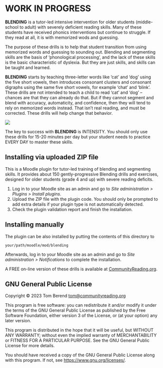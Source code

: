 # WORK IN PROGRESS #




**BLENDING** is a tutor-led intensive intervention for older students (middle-school to adult) with severely deficient reading skills.  Many of these students have received phonics interventions but continue to struggle.  If they read at all, it is with memorized wods and guessing.

The purpose of these drills is to help that student transition from using memorized words and guessing to sounding out. Blending and segmenting skills are the basis of ‘phonological processing’, and the lack of these skills is the basic characteristic of dyslexia. But they are just skills, and skills can be taught and learned.

**BLENDING** starts by teaching three-letter words like ‘cat’ and ‘dog’ using the five short vowels, then introduces consonant clusters and consonant digraphs using the same five short vowels, for example ‘chat’ and ‘blink’.  These drills are not intended to teach a child to read ‘cat’ and ‘dog’ – chances are that they can already do that. But if they cannot segment and blend with accuracy, automaticity, and confidence, then they will tend to rely on memorized words instead. That isn’t real reading, and must be corrected. These drills will help change that behavior.

![](https://github.com/tom-berend/moodle_mod_blending/blob/main/pix/cat.jpg?raw=true)

The key to success with **BLENDING** is INTENSITY. You should only use these drills for 15-20 minutes per day but your student needs to practice EVERY DAY to master these skills.



## Installing via uploaded ZIP file ##

This is a Moodle plugin for tutor-led training of blending and segmenting skills.  It provides about 150 gently-progressive Blending drills and exercises, designed for older students (grade 4 and up) with severe reading deficits.



1. Log in to your Moodle site as an admin and go to _Site administration >
   Plugins > Install plugins_.
2. Upload the ZIP file with the plugin code. You should only be prompted to add
   extra details if your plugin type is not automatically detected.
3. Check the plugin validation report and finish the installation.

## Installing manually ##

The plugin can be also installed by putting the contents of this directory to

~~~
your/path/moodle/mod/blending
~~~

Afterwards, log in to your Moodle site as an admin and go to _Site administration >
Notifications_ to complete the installation.

A FREE on-line version of these drills is available at [CommunityReading.org](https://communityreading.org).

## GNU General Public License ##

Copyright &copy; 2023 Tom Berend  <tom@communityreading.org>

This program is free software: you can redistribute it and/or modify it under
the terms of the GNU General Public License as published by the Free Software
Foundation, either version 3 of the License, or (at your option) any later
version.

This program is distributed in the hope that it will be useful, but WITHOUT ANY
WARRANTY; without even the implied warranty of MERCHANTABILITY or FITNESS FOR A
PARTICULAR PURPOSE.  See the GNU General Public License for more details.

You should have received a copy of the GNU General Public License along with
this program.  If not, see <https://www.gnu.org/licenses/>.
